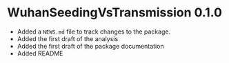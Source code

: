 # WuhanSeedingVsTransmission 0.1.0

* Added a `NEWS.md` file to track changes to the package.
* Added the first draft of the analysis
* Added the first draft of the package documentation
* Added README
